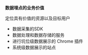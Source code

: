 **数据埋点的业务价值**

定位具有价值的资源以及目标用户







- 数据采集的SDK
- 数据处理和数据存储的服务
- 进行坑位级数据展示的 Chrome 插件
- 系统级数据展示的站点



